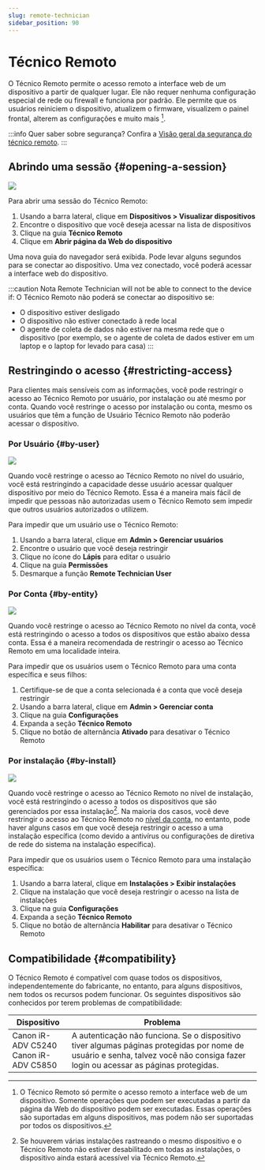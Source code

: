 ```yaml
---
slug: remote-technician
sidebar_position: 90
---
```


# Técnico Remoto
O Técnico Remoto permite o acesso remoto a interface web de um dispositivo a partir de qualquer lugar. Ele não requer nenhuma configuração especial de rede ou firewall e funciona por padrão. Ele permite que os usuários reiniciem o dispositivo, atualizem o firmware, visualizem o painel frontal, alterem as configurações e muito mais  [^1].

:::info
Quer saber sobre segurança? Confira a [Visão geral da segurança do técnico remoto](../security/remote-technician.md).
:::

## Abrindo uma sessão {#opening-a-session}
![](https://www.cdn.printtrackerpro.com/images/documentation/remote-technician-start.gif)

Para abrir uma sessão do Técnico Remoto:
1. Usando a barra lateral, clique em **Dispositivos > Visualizar dispositivos**
2. Encontre o dispositivo que você deseja acessar na lista de dispositivos
3. Clique na guia **Técnico Remoto**
4. Clique em **Abrir página da Web do dispositivo**

Uma nova guia do navegador será exibida. Pode levar alguns segundos para se conectar ao dispositivo. Uma vez conectado, você poderá acessar a interface web do dispositivo.

:::caution Nota
Remote Technician will not be able to connect to the device if:
O Técnico Remoto não poderá se conectar ao dispositivo se:
* O dispositivo estiver desligado
* O dispositivo não estiver conectado à rede local
* O agente de coleta de dados não estiver na mesma rede que o dispositivo (por exemplo, se o agente de coleta de dados estiver em um laptop e o laptop for levado para casa)
:::

## Restringindo o acesso {#restricting-access}
Para clientes mais sensíveis com as informações, você pode restringir o acesso ao Técnico Remoto por usuário, por instalação ou até mesmo por conta. Quando você restringe o acesso por instalação ou conta, mesmo os usuários que têm a função de Usuário Técnico Remoto não poderão acessar o dispositivo.

### Por Usuário {#by-user}
![](https://www.cdn.printtrackerpro.com/images/documentation/remote-technician-restrict-access-user.gif)

Quando você restringe o acesso ao Técnico Remoto no nível do usuário, você está restringindo a capacidade desse usuário acessar qualquer dispositivo por meio do Técnico Remoto. Essa é a maneira mais fácil de impedir que pessoas não autorizadas usem o Técnico Remoto sem impedir que outros usuários autorizados o utilizem.

Para impedir que um usuário use o Técnico Remoto:
1. Usando a barra lateral, clique em **Admin > Gerenciar usuários**
2. Encontre o usuário que você deseja restringir
3. Clique no ícone do **Lápis** para editar o usuário
4. Clique na guia **Permissões**
5. Desmarque a função **Remote Technician User**

### Por Conta {#by-entity}
![](https://www.cdn.printtrackerpro.com/images/documentation/remote-technician-restrict-access-entity.gif)

Quando você restringe o acesso ao Técnico Remoto no nível da conta, você está restringindo o acesso a todos os dispositivos que estão abaixo dessa conta. Essa é a maneira recomendada de restringir o acesso ao Técnico Remoto em uma localidade inteira.

Para impedir que os usuários usem o Técnico Remoto para uma conta específica e seus filhos:
1. Certifique-se de que a conta selecionada é a conta que você deseja restringir
2. Usando a barra lateral, clique em **Admin > Gerenciar conta**
3. Clique na guia **Configurações**
4. Expanda a seção **Técnico Remoto**
5. Clique no botão de alternância **Ativado** para desativar o Técnico Remoto

### Por instalação {#by-install}
![](https://www.cdn.printtrackerpro.com/images/documentation/remote-technician-restrict-access-install.gif)

Quando você restringe o acesso ao Técnico Remoto no nível de instalação, você está restringindo o acesso a todos os dispositivos que são gerenciados por essa instalação[^2]. Na maioria dos casos, você deve restringir o acesso ao Técnico Remoto no [nível da conta](#by-entity), no entanto, pode haver alguns casos em que você deseja restringir o acesso a uma instalação específica (como devido a antivírus ou configurações de diretiva de rede do sistema na instalação específica).

Para impedir que os usuários usem o Técnico Remoto para uma instalação específica:
1. Usando a barra lateral, clique em **Instalações > Exibir instalações**
2. Clique na instalação que você deseja restringir o acesso na lista de instalações
3. Clique na guia **Configurações**
4. Expanda a seção **Técnico Remoto**
5. Clique no botão de alternância **Habilitar** para desativar o Técnico Remoto

## Compatibilidade {#compatibility}
O Técnico Remoto é compatível com quase todos os dispositivos, independentemente do fabricante, no entanto, para alguns dispositivos, nem todos os recursos podem funcionar. Os seguintes dispositivos são conhecidos por terem problemas de compatibilidade:

| Dispositivo                                     | Problema                                                                                                                                                              |
|--------------------------------------------|--------------------------------------------------------------------------------------------------------------------------------------------------------------------|
| Canon iR-ADV C5240<br/> Canon iR-ADV C5850 | A autenticação não funciona. Se o dispositivo tiver algumas páginas protegidas por nome de usuário e senha, talvez você não consiga fazer login ou acessar as páginas protegidas.|

[^1]: O Técnico Remoto só permite o acesso remoto a interface web de um dispositivo. Somente operações que podem ser executadas a partir da página da Web do dispositivo podem ser executadas. Essas operações são suportadas em alguns dispositivos, mas podem não ser suportadas por todos os dispositivos.
[^2]: Se houverem várias instalações rastreando o mesmo dispositivo e o Técnico Remoto não estiver desabilitado em todas as instalações, o dispositivo ainda estará acessível via Técnico Remoto.
